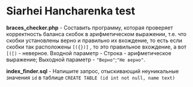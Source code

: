 # Siarhei Hancharenka test
**braces_checker.php** - Составить программу, которая проверяет корректность баланса скобок в арифметическом выражении, т.е. что скобки установлены верно и правильно их вхождение, то есть если скобки так расположены `[({})]` , то это правильное вхождение, а вот `[([)` - неверное. Входной параметр - Строка - арифметическое выражение; Выходной параметр - `"Верно"`;`"Не верно"`. 

**index_finder.sql** - Напишите запрос, отыскивающий неуникальные значения `id` в таблице `CREATE TABLE (id int not null, name text)`